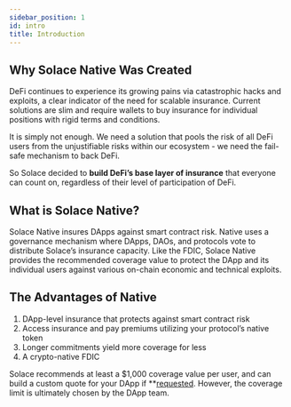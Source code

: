 ```yaml
---
sidebar_position: 1
id: intro
title: Introduction
---
```


## Why Solace Native Was Created

DeFi continues to experience its growing pains via catastrophic hacks and exploits, a clear indicator of the need for scalable insurance. Current solutions are slim and require wallets to buy insurance for individual positions with rigid terms and conditions. 

It is simply not enough. We need a solution that pools the risk of all DeFi users from the unjustifiable risks within our ecosystem - we need the fail-safe mechanism to back DeFi. 

So Solace decided to **build DeFi’s base layer of insurance** that everyone can count on, regardless of their level of participation of DeFi.

## What is Solace Native?

Solace Native insures DApps against smart contract risk. Native uses a governance mechanism where DApps, DAOs, and protocols vote to distribute Solace’s insurance capacity. Like the FDIC, Solace Native provides the recommended coverage value to protect the DApp and its individual users against various on-chain economic and technical exploits. 

## The Advantages of Native

1. DApp-level insurance that protects against smart contract risk
2. Access insurance and pay premiums utilizing your protocol’s native token
3. Longer commitments yield more coverage for less
4. A crypto-native FDIC

Solace recommends at least a $1,000 coverage value per user, and can build a custom quote for your DApp if **[requested](linl). However, the coverage limit is ultimately chosen by the DApp team. 


